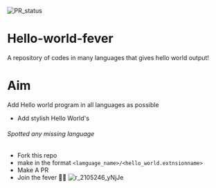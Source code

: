 
![PR_status](https://img.shields.io/badge/PR-Welcome-green?style=for-the-badge&logo=appveyor)
# Hello-world-fever
A repository of codes in many languages that gives hello world output!
# Aim
Add Hello world program in all languages as possible
- Add stylish Hello World's

###### Spotted any missing language
- Fork this repo
- make in the format `<lamguage_name>/<hello_world.extnsionname>`
- Make A PR
- Join the fever 👊👊
![r_2105246_yNjJe](https://user-images.githubusercontent.com/68287637/117247897-b1e91980-ae5c-11eb-9f70-3cb23d9824e2.jpg)
